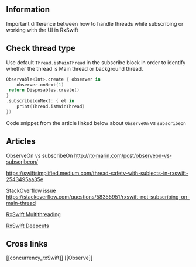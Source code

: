 
## Information

Important difference between how to handle threads while subscribing or working with the UI in RxSwift


## Check thread type

Use default `Thread.isMainThread` in the subscribe block in order to identify whether the thread is Main thread or background thread.

```swift
Observable<Int>.create { observer in
    observer.onNext(1)
 return Disposables.create()
}
.subscribe(onNext: { el in
    print(Thread.isMainThread)
})
```
Code snippet from the article linked below about `ObserveOn` vs `subscribeOn`

## Articles

ObserveOn vs subscribeOn
http://rx-marin.com/post/observeon-vs-subscribeon/

https://swiftsimplified.medium.com/thread-safety-with-subjects-in-rxswift-2543495aa35e


StackOverflow issue
https://stackoverflow.com/questions/58355951/rxswift-not-subscribing-on-main-thread

[RxSwift Multithreading](https://www.thedroidsonroids.com/blog/rxswift-examples-4-multithreading)

[RxSwift Deepcuts](https://academy.realm.io/posts/krzysztof-siejkowski-mobilization-2017-rxswift-deep-cuts/)

## Cross links

[[concurrency_rxSwift]]
[[Observe]]